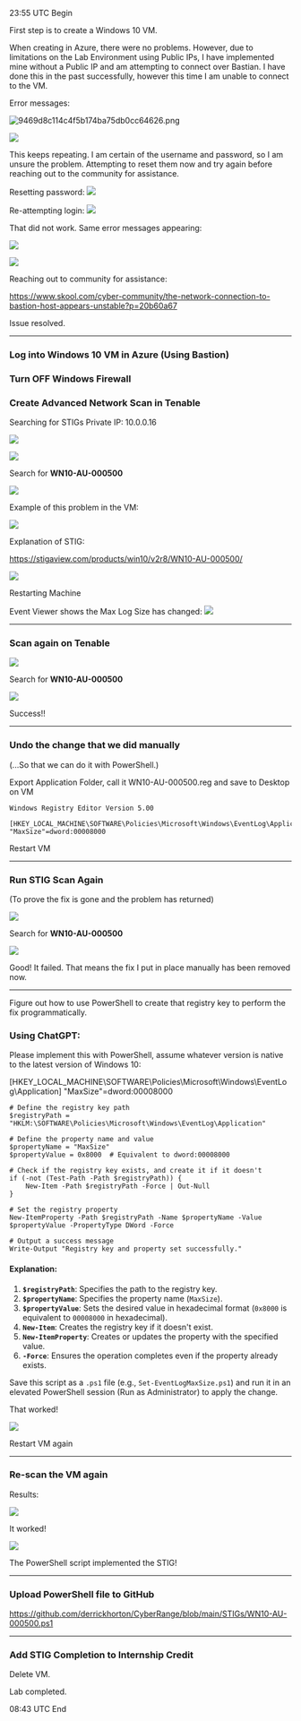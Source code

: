 23:55 UTC Begin

First step is to create a Windows 10 VM.

When creating in Azure, there were no problems. However, due to limitations on the Lab Environment using Public IPs, I have implemented mine without a Public IP and am attempting to connect over Bastian. I have done this in the past successfully, however this time I am unable to connect to the VM.

Error messages:

![9469d8c114c4f5b174ba75db0cc64626.png](attachment/9469d8c114c4f5b174ba75db0cc64626.png)

![](attachment/13df79dffd2a855769229a92c978d2e9.png)

This keeps repeating. I am certain of the username and password, so I am unsure the problem. Attempting to reset them now and try again before reaching out to the community for assistance.

Resetting password:
![](attachment/012f86744d248fbdfcd54a02b0616229.png)

Re-attempting login:
![](attachment/86b19b4ad170fedc32c7b2e9bfc8952b.png)

That did not work. Same error messages appearing:

![](attachment/9469d8c114c4f5b174ba75db0cc64626.png)

![](attachment/13df79dffd2a855769229a92c978d2e9.png)


Reaching out to community for assistance:

https://www.skool.com/cyber-community/the-network-connection-to-bastion-host-appears-unstable?p=20b60a67

Issue resolved.

---

### Log into Windows 10 VM in Azure (Using Bastion)

### Turn OFF Windows Firewall

### Create Advanced Network Scan in Tenable

Searching for STIGs
Private IP:   10.0.0.16

![](attachment/564cbe77eb1c0a635f4ad4636ddbddde.png)



![](attachment/34b9973c4b119ae666cdcf619fcf0788.png)


Search for **WN10-AU-000500**

![](attachment/f5aa1d55b7db22f9758e79cf3bf53b89.png)

Example of this problem in the VM:

![](attachment/e7a3ac88a79704b7587434f4ab87104d.png)

Explanation of STIG:

https://stigaview.com/products/win10/v2r8/WN10-AU-000500/


![](attachment/9d4750661a1e835775411bbfb08dac70.png)


Restarting Machine

Event Viewer shows the Max Log Size has changed:
![](attachment/1f5c62f490bcd606bf3d5fbe8a0fdf61.png)

---

### Scan again on Tenable

![](attachment/3c43d96cfcac5acb4bd453f9ea198705.png)

Search for **WN10-AU-000500**

![](attachment/620141c80a0f4862b7569b92a51fab4a.png)

Success!!

---
### Undo the change that we did manually 

(...So that we can do it with PowerShell.)

Export Application Folder, call it WN10-AU-000500.reg and save to Desktop on VM

```
Windows Registry Editor Version 5.00

[HKEY_LOCAL_MACHINE\SOFTWARE\Policies\Microsoft\Windows\EventLog\Application]
"MaxSize"=dword:00008000
```

Restart VM

---

### Run STIG Scan Again

(To prove the fix is gone and the problem has returned)

![](attachment/5ae5fa9943ae47209fd43d9b04a89756.png)

Search for **WN10-AU-000500**

![](attachment/9e837db503cc2ddf4c1183e370afe30c.png)

Good! It failed. That means the fix I put in place manually has been removed now.

---

Figure out how to use PowerShell to create that registry key to perform the fix programmatically.
### Using ChatGPT:

Please implement this with PowerShell, assume whatever version is native to the latest version of Windows 10:

[HKEY_LOCAL_MACHINE\SOFTWARE\Policies\Microsoft\Windows\EventLog\Application]
"MaxSize"=dword:00008000

```
# Define the registry key path
$registryPath = "HKLM:\SOFTWARE\Policies\Microsoft\Windows\EventLog\Application"

# Define the property name and value
$propertyName = "MaxSize"
$propertyValue = 0x8000  # Equivalent to dword:00008000

# Check if the registry key exists, and create it if it doesn't
if (-not (Test-Path -Path $registryPath)) {
    New-Item -Path $registryPath -Force | Out-Null
}

# Set the registry property
New-ItemProperty -Path $registryPath -Name $propertyName -Value $propertyValue -PropertyType DWord -Force

# Output a success message
Write-Output "Registry key and property set successfully."
```
#### Explanation:

1. **`$registryPath`**: Specifies the path to the registry key.
2. **`$propertyName`**: Specifies the property name (`MaxSize`).
3. **`$propertyValue`**: Sets the desired value in hexadecimal format (`0x8000` is equivalent to `00008000` in hexadecimal).
4. **`New-Item`**: Creates the registry key if it doesn't exist.
5. **`New-ItemProperty`**: Creates or updates the property with the specified value.
6. **`-Force`**: Ensures the operation completes even if the property already exists.

Save this script as a `.ps1` file (e.g., `Set-EventLogMaxSize.ps1`) and run it in an elevated PowerShell session (Run as Administrator) to apply the change.

That worked!

![](attachment/da2c807d769b636b4188691bad11dfda.png)

Restart VM again

---
### Re-scan the VM again

Results:

![](attachment/c504cb7b8bf2cee11137f7770ab35508.png)

It worked!

![](attachment/84230dc70703d1779fba6571a0c32d34.png)

The PowerShell script implemented the STIG!

---

### Upload PowerShell file to GitHub


 https://github.com/derrickhorton/CyberRange/blob/main/STIGs/WN10-AU-000500.ps1

---
### Add STIG Completion to Internship Credit

Delete VM.

Lab completed.

08:43 UTC End
